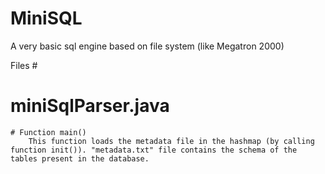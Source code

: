 # MiniSQL
A very basic sql engine based on file system (like Megatron 2000)

Files #

# miniSqlParser.java

	# Function main() 
		This function loads the metadata file in the hashmap (by calling function init()). "metadata.txt" file contains the schema of the tables present in the database. 
